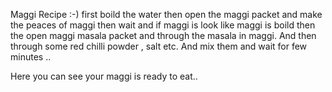 Maggi Recipe :-)
   first boild the water then open the maggi packet and make the peaces of maggi then wait and if maggi is look like maggi is boild then the open maggi masala packet and  through the masala in maggi. And then through some red chilli powder , salt etc. And mix them and wait for few minutes ..

  Here you can see your maggi is ready to eat..    
